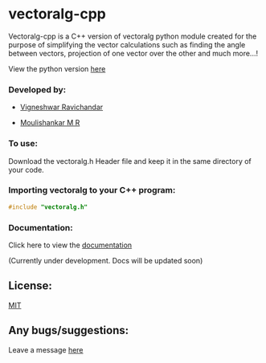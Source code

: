 # vectoralg-cpp

Vectoralg-cpp is a C++ version of vectoralg python module created for the purpose of simplifying the vector calculations such as finding the angle between vectors, projection of one vector over the other and much more...!

View the python version [here](https://github.com/ToastCoder/vectoralg/)

### Developed by:

* [Vigneshwar Ravichandar](https://github.com/ToastCoder/)

* [Moulishankar M R](https://github.com/Moulishankar10)

### To use:

Download the vectoralg.h Header file and keep it in the same directory of your code.

### Importing vectoralg to your C++ program:

```cpp
#include "vectoralg.h"
```

### Documentation:

Click here to view the [documentation](https://vectoralg-cpp.readthedocs.io/)

(Currently under development. Docs will be updated soon)

## License:
[MIT](https://choosealicense.com/licenses/mit/)

## Any bugs/suggestions:
Leave a message [here](https://t.me/ToastCoder)

